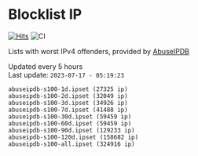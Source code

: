 # Blocklist IP

[![Hits](https://hits.seeyoufarm.com/api/count/incr/badge.svg?url=https%3A%2F%2Fgithub.com%2Fborestad%2Fblocklist-ip%2F&count_bg=%2379C83D&title_bg=%23555555&icon=&icon_color=%23E7E7E7&title=hits&edge_flat=false)](https://hits.seeyoufarm.com)  ![CI](https://img.shields.io/github/workflow/status/borestad/blocklist-ip/CI?style=flat-square)

Lists with worst IPv4 offenders, provided by [AbuseIPDB](https://www.abuseipdb.com/)

<!-- FOOTER-PLACEHOLDER -->
Updated every 5 hours<br>
Last update: `2023-07-17 - 05:19:23`
```
abuseipdb-s100-1d.ipset (27325 ip)
abuseipdb-s100-2d.ipset (32049 ip)
abuseipdb-s100-3d.ipset (34926 ip)
abuseipdb-s100-7d.ipset (41488 ip)
abuseipdb-s100-30d.ipset (59459 ip)
abuseipdb-s100-60d.ipset (59459 ip)
abuseipdb-s100-90d.ipset (129233 ip)
abuseipdb-s100-120d.ipset (158682 ip)
abuseipdb-s100-all.ipset (324916 ip)
```
